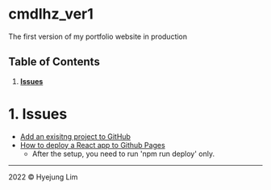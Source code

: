 # cmdlhz_ver1
The first version of my portfolio website in production

## Table of Contents
1. <b>[Issues](https://github.com/howdyhyejung/portfolio1#1-issues)</b>

# 1. Issues
- [Add an exisitng project to GitHub](https://gist.github.com/alexpchin/102854243cd066f8b88e)
- [How to deploy a React app to Github Pages](https://youtu.be/5I37iVCDUTU)
  * After the setup, you need to run 'npm run deploy' only.

- - -

2022 © Hyejung Lim 